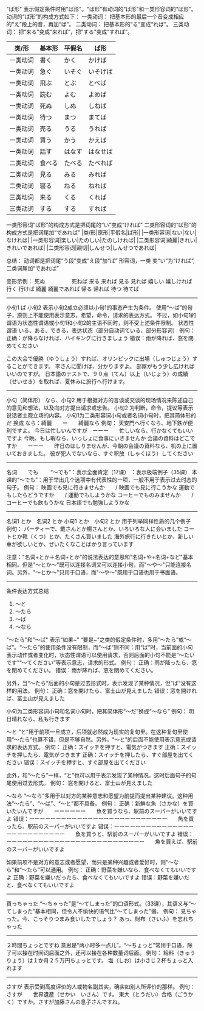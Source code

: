 "ば形"
表示假定条件时用"ば形"。“ば形”有动词的“ば形”和一类形容词的“ば形”。
动词的“ば形”的构成方式如下：
一类动词： 把基本形的最后一个音变成相应的“え”段上的音，再加“ば”。
二类动词： 把基本形的“る”变成“れば”。
三类动词： 把“来る”变成“来れば”，把“する”变成“すれば”。

|类/形|基本形|平假名|ば形|
|-|-|-|-|
|一类动词|書く|かく|かけば|
|一类动词|急ぐ|いそぐ|いそげば|
|一类动词|飛ぶ|とぶ|とべば|
|一类动词|読む|よむ|よめば|
|一类动词|死ぬ|しぬ|しねば|
|一类动词|待つ|まつ|まてば|
|一类动词|売る|うる|うれば|
|一类动词|買う|かう|かえば|
|一类动词|話す|はなす|はなせば|
|二类动词|食べる|たべる|たべれば|
|二类动词|見る|みる|みれば|
|二类动词|寝る|ねる|ねれば|
|三类动词|来る|くる|くれば|
|三类动词|する|する|すれば|

一类形容词“ば形”的构成方式是把词尾的“い”变成“ければ”
二类形容词的“ば形”的构成方式是把词尾加“であれば”
|类/形|原形|平假名|ば形|
|一类形容词|ない|ない|なければ|
|一类形容词|楽しい|たのしい|たのしければ|
|二类形容词|綺麗|きれい|きれいであれば|
|二类形容词|親切|しんせつ|しんせつであれば|

总结：
动词都是把词尾“う段”变成“え段”加“ば”
形容词，一类 变“い”为“ければ”, 二类词尾加“であれば”

变形示例：
死ぬ　　　　　死ねば
来る         来れば
見る         見れば
嬉しい       嬉しければ
行く         行けば
綺麗         綺麗であれば
帰る         帰れば
待つ         待てば

------

小句1 ば 小句2
表示小句2成立必须以小句1的事态产生为条件。
使用“～ば”的句子，原则上不能使用表示意志，希望，命令，请求的表达方式。
不过，如小句1的谓语为状态性谓语或小句1和小句2的主语不同时，则不受上述条件限制。
状态性谓语 いる、ある、できる，表达状态（部分自动词ている、部分形容词）
例句：
正确：が降らなければ、ハイキングに行きましょう
错误：雨が降れば、窓を閉めてください

この大会で優勝（ゆうしょう）すれば、オリンピックに出場（しゅつじょう）することができます。
李さんに聞けば、分かりますよ。
部屋がもう少し広ければ　　いいのですが。
日本語のテストで、９０点（てん）以上（いじょう）の成績（せいせき）を取れば、夏休みに旅行へ行けます。

-------
小句（简体形） なら、小句2
用于根据对方的言谈或交谈的现场情况来陈述自己的意见和想法，以及向对方提出请求或忠告。
小句2 为判断，命令，提议等表示说话者主观立场的内容。
小句1为二类形容词小句或者名词小句时，把其简体形的 だ 换成 なら：綺麗　　ー　　綺麗なら
例句：
天安門へ行くなら、地下鉄が便利ですよ。
今日は忙しいんですが　ーーー　　忙しいなら、行かなくてもいいですよ
今晩、もし暇なら、いっしょに食事にいきませんか
会議の資料はどこですか　　ーーー　　昨日のはしりませんが、今朝の会議の資料なら、机の上に置いておきました。
彼が犯人でないなら、すぐ釈放（しゃくほう）してください

------
名词　　でも　　
“～でも”：表示全面肯定（17课）
        ：表示极端例子（35课）
本课的“～でも”：用于举出几个选项中有代表性的一项，一般不用于表示过去时态的句子。
例句：
映画でも見に行きませんか　　/    映画でも見に行こうかな
運動でもしたらどうですか　　/    運動でもしようかな
コーヒーでものみませんか　　/    コーヒーでも飲もうかな
日本語でも勉強しようかな

------
名词1 とか　名词2 とか
小句1 とか　小句2 とか
用于列举同样性质的几个例子
例句：
パーティーで、戴さんとか楊さんとか、いろいろな人に会いました
コートとか靴（くつ）とか、たくさん買いました
海外旅行に行きたいとか、新しい車が欲しいとか、ぜいたくなことばかり言っています

注意："名词+とか＋名词+とか"的说法表达的意思和"名词+や+名词+など"基本相同。但是"～とか～"既可以连接名词又可以连接小句，而"～や～"只能连接名词。另外，"～とか～"只用于口语，而"～や～"既用于口语也用于书面语。

------
条件表达方式总结
1. ～と
2. ～たら
3. ～ば
4. ～なら
   
"～たら"和"～ば"
表示“如果~” “要是~”之类的假定条件时，多用“～たら”或“～ば”。“～たら”的使用条件没有限制，而“～ば”则不同：用“ば”时，当前面的小句表示动作或者变化时，状态性谓语可以使用请求，否则后面的小句不能是“～たいです”“～てください”等表示意志，请求的形式。
例句：
正确：雨が降ったら、窓を閉めてください。
错误：雨が降れば、窓を閉めてください。

另外，当“～たら”后面的小句是过去形式时，表示发现了某种情况，但“ば”没有这样的用法。
例句：
正确：窓を開けたら、富士山が見えました
错误：窓を開ければ、富士山が見えました

小句为二类形容词小句和名词小句时，把其简体形“～だ”换成“～なら”
例句：
明日晴れなら、私も行きます

～と
“と”用于前项一旦成立，后项就必然成为现实的复句里。在这种复句里使用“～たら”也算不错，但是不够自然。另外，“～と”的后面不能使用表示意志或请求的表达方式。
例句：
正确：スイッチを押すと、電気がつきます
正确：スイッチを押したら、電気がつきます
正确：スイッチを押したら、すぐ部屋を出てください
错误：スイッチを押すと、すぐ部屋を出てください

此外，和“～たら”一样，“と”也可以用于表示发现了某种情况。这时后面句子的句尾使用过去形式。
例句：
窓を開けると、富士山が見えました


～なら
“～なら”多用于以对方的某种意志和愿望为前提而提出某种建议。这种用法“～たら”、“～ば”、“～と”都不具备。
例句：
正确：新鮮な魚（さかな）を買いたいんですが　　ーーーーーー　　魚を買うなら、駅前のスーパーがいいですよ
错误：ーーーーーーーーーーーーーーーーーーーーーーーーーー　　魚を買ったら、駅前のスーパーがいいですよ
错误：ーーーーーーーーーーーーーーーーーーーーーーーーーー　　魚を買うと、駅前のスーパーがいいですよ
错误：ーーーーーーーーーーーーーーーーーーーーーーーーーー　　魚を買えば、駅前のスーパーがいいですよ

如果前项不是对方的意志或者愿望，而只是某种兴趣或者爱好时，则“～なら”和“～たら”可以通用。
例句：
正确：野菜を嫌いなら、食べなくてもいいですよ
正确：野菜を嫌いだったら、食べなくてもいいですよ
错误：野菜を嫌いだと、食べなくてもいいですよ

------
買っちゃった
“～ちゃった”是“～てしまった”的口语形式。（33课），其语义与“～てしまった”基本相同，但令人不愉快的语气比“～てしまった”弱。
例句：
見ちゃった。今、こっそりつまみ食いしたでしょう？
あっ、財布（さいふ）を忘れちゃった

------
２時間ちょっとですね
意思是“两小时多一点儿”。“～ちょっと”常用于口语，除了可以接在时间词后面之外，还可以接在各种数量词后面。
例句：
給料（きゅうりょう）は１か月２５万円ちょっとです。
塩（しお）は小さじ２杯ちょっと入れます

------
さすが
表示受到高度评价的人或物名副其实，确实如别人所评价的那样。
例句：
さすが　　世界遺産（せかい　いさん）です。
東大（とうだい）合格（ごうかく）ですか。さすが加藤さんの息子さんですね。